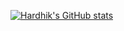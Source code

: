 [![Hardhik's GitHub stats](https://github-readme-stats.vercel.app/api?username=Hardhik08)](https://github.com/Hardhik08/github-readme-stats)
